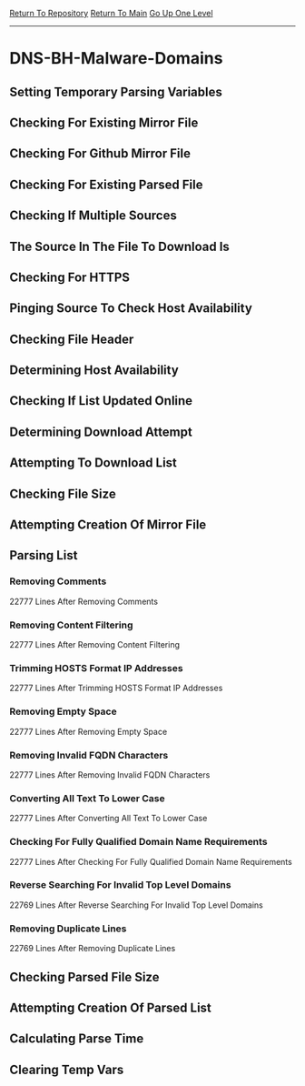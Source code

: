 [Return To Repository](https://github.com/deathbybandaid/piholeparser/)
[Return To Main](https://github.com/deathbybandaid/piholeparser/blob/master/RecentRunLogs/Mainlog.md)
[Go Up One Level](https://github.com/deathbybandaid/piholeparser/blob/master/RecentRunLogs/TopLevelScripts/30-Processing-External-Blacklists.md)
____________________________________
# DNS-BH-Malware-Domains
## Setting Temporary Parsing Variables
## Checking For Existing Mirror File
## Checking For Github Mirror File
## Checking For Existing Parsed File
## Checking If Multiple Sources
## The Source In The File To Download Is
## Checking For HTTPS
## Pinging Source To Check Host Availability
## Checking File Header
## Determining Host Availability
## Checking If List Updated Online
## Determining Download Attempt
## Attempting To Download List
## Checking File Size
## Attempting Creation Of Mirror File
## Parsing List
### Removing Comments
22777 Lines After Removing Comments
### Removing Content Filtering
22777 Lines After Removing Content Filtering
### Trimming HOSTS Format IP Addresses
22777 Lines After Trimming HOSTS Format IP Addresses
### Removing Empty Space
22777 Lines After Removing Empty Space
### Removing Invalid FQDN Characters
22777 Lines After Removing Invalid FQDN Characters
### Converting All Text To Lower Case
22777 Lines After Converting All Text To Lower Case
### Checking For Fully Qualified Domain Name Requirements
22777 Lines After Checking For Fully Qualified Domain Name Requirements
### Reverse Searching For Invalid Top Level Domains
22769 Lines After Reverse Searching For Invalid Top Level Domains
### Removing Duplicate Lines
22769 Lines After Removing Duplicate Lines
## Checking Parsed File Size
## Attempting Creation Of Parsed List
## Calculating Parse Time
## Clearing Temp Vars
